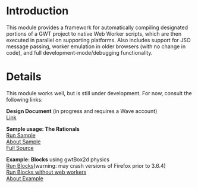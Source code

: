 # Introduction #

This module provides a framework for automatically compiling designated portions of a GWT project to native Web Worker scripts, which are then executed in parallel on supporting platforms. Also includes support for JSO message passing, worker emulation in older browsers (with no change in code), and full development-mode/debugging functionality.


# Details #

This module works well, but is still under development. For now, consult the following links:

**Design Document** (in progress and requires a Wave account)<br>
<a href='https://wave.google.com/wave/#restored:wave:googlewave.com!w%252BWqHsByV5A'>Link</a>

<b>Sample usage: The Rationals</b><br>
<a href='http://extremelysatisfactorytotalitarianism.com/projects/ns/rationals/'>Run Sample</a><br>
<a href='http://extremelysatisfactorytotalitarianism.com/blog/?p=645'>About Sample</a><br>
<a href='https://code.google.com/p/gwt-ns/source/browse/#svn/trunk/samples/gwt/ns/sample/rationals'>Full Source</a>

<b>Example: Blocks</b> using gwtBox2d physics<br>
<a href='http://extremelysatisfactorytotalitarianism.com/projects/experiments/2010/03/boxdemo/'>Run Blocks</a>(warning: may crash versions of Firefox prior to 3.6.4)<br>
<a href='http://extremelysatisfactorytotalitarianism.com/projects/experiments/2010/03/boxdemo/noworker.html'>Run Blocks without web workers</a><br>
<a href='http://extremelysatisfactorytotalitarianism.com/blog/?p=932'>About Example</a>